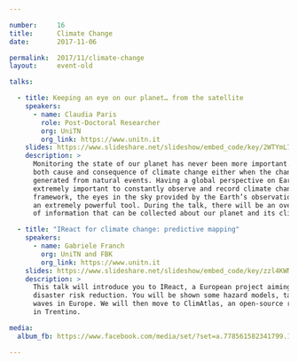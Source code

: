 ```yaml
---

number:     16
title:      Climate Change
date:       2017-11-06

permalink:  2017/11/climate-change
layout:     event-old

talks:

  - title: Keeping an eye on our planet… from the satellite
    speakers:
      - name: Claudia Paris
        role: Post-Doctoral Researcher
        org: UniTN
        org_link: https://www.unitn.it
    slides: https://www.slideshare.net/slideshow/embed_code/key/2WTYmL7QDeF5nw
    description: >
      Monitoring the state of our planet has never been more important. Changes on the Earth are
      both cause and consequence of climate change either when the change is human-induced or
      generated from natural events. Having a global perspective on Earth’s climate is thus
      extremely important to constantly observe and record climate change effects. In this
      framework, the eyes in the sky provided by the Earth’s observation satellites represent
      an extremely powerful tool. During the talk, there will be an overview on the multitude
      of information that can be collected about our planet and its climate with satellite sensors.

  - title: "IReact for climate change: predictive mapping"
    speakers:
      - name: Gabriele Franch
        org: UniTN and FBK
        org_link: https://www.unitn.it
    slides: https://www.slideshare.net/slideshow/embed_code/key/zzl4KWN0U0IUzU
    description: >
      This talk will introduce you to IReact, a European project aiming to create a system for
      disaster risk reduction. You will be shown some hazard models, targeting for example heat
      waves in Europe. We will then move to ClimAtlas, an open-source repository for climate data
      in Trentino.

media:
  album_fb: https://www.facebook.com/media/set/?set=a.778561582341799.1073741849.476076519256975&type=1&l=2fd21cadfe

---
```

